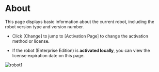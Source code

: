 # About

This page displays basic information about the current robot, including the robot version type and version number.

- Click \[Change] to jump to \[Activation Page] to change the activation method or license.

- If the robot (Enterprise Edition) is **activated locally**, you can view the license expiration date on this page.

![robot1](https://docimages.blob.core.chinacloudapi.cn/images/Robot/about20201118.png)